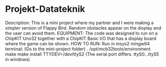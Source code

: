 # Projekt-Datateknik
<Flappy Bird>
Description:
This is a mini project where my partner and I were making a simpler version of Flappy Bird. Random obstacles appear on the display and the user can avoid them.
EQUIPMENT:
The code was designed to run on a ChipKIT Uno32 together with a ChipKIT Basic I/O that has a display board where the game can be shown.
HOW TO RUN:
Run in msys2 mingw64 terminal:
(Go to the mini-project folder)
. /opt/mcb32tools/environment
 make
 make install TTYDEV=/dev/ttyS2 (The serial port differs. ttyS0...ttyS5 in windows)


